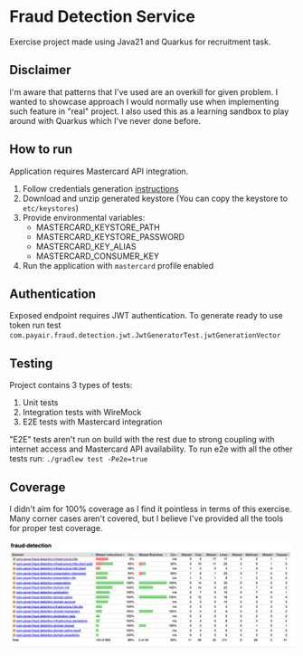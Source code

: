 # Fraud Detection Service

Exercise project made using Java21 and Quarkus for recruitment task.

## Disclaimer

I'm aware that patterns that I've used are an overkill for given problem. I wanted to showcase approach I would normally use when implementing such feature in "real" project. I also used this as a learning sandbox to play around with Quarkus which I've never done before. 

## How to run

Application requires Mastercard API integration. 

1. Follow credentials generation [instructions](https://developer.mastercard.com/bin-lookup/documentation/quick-start-guide/)
2. Download and unzip generated keystore (You can copy the keystore to `etc/keystores`)
3. Provide environmental variables:
   * MASTERCARD_KEYSTORE_PATH
   * MASTERCARD_KEYSTORE_PASSWORD
   * MASTERCARD_KEY_ALIAS
   * MASTERCARD_CONSUMER_KEY
4. Run the application with `mastercard` profile enabled

## Authentication

Exposed endpoint requires JWT authentication. To generate ready to use token run test `com.payair.fraud.detection.jwt.JwtGeneratorTest.jwtGenerationVector`

## Testing

Project contains 3 types of tests:

1. Unit tests
2. Integration tests with WireMock
3. E2E tests with Mastercard integration

"E2E" tests aren't run on build with the rest due to strong coupling with internet access and Mastercard API availability. To run e2e with all the other tests run: `./gradlew test -Pe2e=true`

## Coverage

I didn't aim for 100% coverage as I find it pointless in terms of this exercise. Many corner cases aren't covered, but I believe I've provided all the tools for proper test coverage.

![coverage](etc/img/coverage.png)


